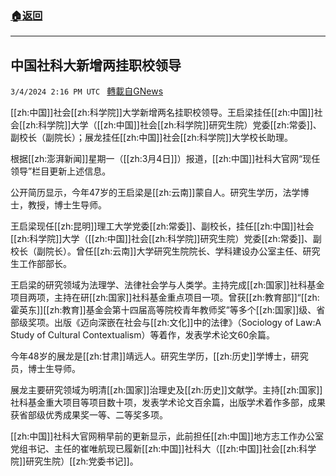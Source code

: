 ###  [:house:返回](README.md)
---


## 中国社科大新增两挂职校领导
`3/4/2024 2:16 PM UTC ` [轉載自GNews](https://gnews.org/articles/2363984)

[[zh:中国]]社会[[zh:科学院]]大学新增两名挂职校领导。王启梁挂任[[zh:中国]]社会[[zh:科学院]]大学（[[zh:中国]]社会[[zh:科学院]]研究生院）党委[[zh:常委]]、副校长（副院长）；展龙挂任[[zh:中国]]社会[[zh:科学院]]大学校长助理。

根据[[zh:澎湃新闻]]星期一（[[zh:3月4日]]）报道，[[zh:中国]]社科大官网“现任领导”栏目更新上述信息。

公开简历显示，今年47岁的王启梁是[[zh:云南]]蒙自人。研究生学历，法学博士，教授，博士生导师。

王启梁现任[[zh:昆明]]理工大学党委[[zh:常委]]、副校长，挂任[[zh:中国]]社会[[zh:科学院]]大学（[[zh:中国]]社会[[zh:科学院]]研究生院）党委[[zh:常委]]、副校长（副院长）。曾任[[zh:云南]]大学研究生院院长、学科建设办公室主任、研究生工作部部长。

王启梁的研究领域为法理学、法律社会学与人类学。主持完成[[zh:国家]]社科基金项目两项，主持在研[[zh:国家]]社科基金重点项目一项。曾获[[zh:教育部]]“[[zh:霍英东]][[zh:教育]]基金会第十四届高等院校青年教师奖”等多个[[zh:国家]]级、省部级奖项。出版《迈向深嵌在社会与[[zh:文化]]中的法律》（Sociology of Law:A Study of Cultural Contextualism）等着作，发表学术论文60余篇。

今年48岁的展龙是[[zh:甘肃]]靖远人。研究生学历，[[zh:历史]]学博士，研究员，博士生导师。

展龙主要研究领域为明清[[zh:国家]]治理史及[[zh:历史]]文献学。主持[[zh:国家]]社科基金重大项目等项目数十项，发表学术论文百余篇，出版学术着作多部，成果获省部级优秀成果奖一等、二等奖多项。

[[zh:中国]]社科大官网稍早前的更新显示，此前担任[[zh:中国]]地方志工作办公室党组书记、主任的崔唯航现已履新[[zh:中国]]社科大（[[zh:中国]]社会[[zh:科学院]]研究生院）[[zh:党委书记]]。
